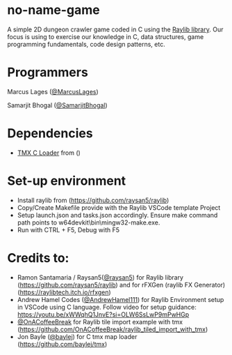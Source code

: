 # no-name-game
A simple 2D dungeon crawler game coded in C using the [Raylib library](https://github.com/raysan5/raylib).
Our focus is using to exercise our knowledge in C, data structures, game programming fundamentals, code design patterns, etc.

# Programmers
Marcus Lages ([@MarcusLages](https://github.com/MarcusLages))

Samarjit Bhogal ([@SamarjitBhogal](https://github.com/SamarjitBhogal))

# Dependencies
- [TMX C Loader](https://github.com/baylej/tmx) from ()

# Set-up environment

- Install raylib from (https://github.com/raysan5/raylib)
- Copy/Create Makefile provide with the Raylib VSCode template Project
- Setup launch.json and tasks.json accordingly. Ensure make command path points to w64devkit\\bin\\mingw32-make.exe.
- Run with CTRL + F5, Debug with F5

# Credits to:
- Ramon Santamaria / Raysan5([@raysan5](https://github.com/raysan5)) for Raylib library (https://github.com/raysan5/raylib) and for rFXGen (raylib FX Generator) (https://raylibtech.itch.io/rfxgen)
- Andrew Hamel Codes ([@AndrewHamel111](https://github.com/AndrewHamel111)) for Raylib Environment setup in VSCode using C language. Follow video for setup guidance: https://youtu.be/xWWqhQ1JnvE?si=OLW6SsLwP9mPwHGp
- [@OnACoffeeBreak](https://github.com/OnACoffeeBreak) for Raylib tile import example with tmx (https://github.com/OnACoffeeBreak/raylib_tiled_import_with_tmx)
- Jon Bayle ([@baylej](https://github.com/baylej)) for C tmx map loader (https://github.com/baylej/tmx)
